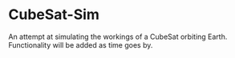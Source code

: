 # CubeSat-Sim
 An attempt at simulating the workings of a CubeSat orbiting Earth. Functionality will be added as time goes by.
